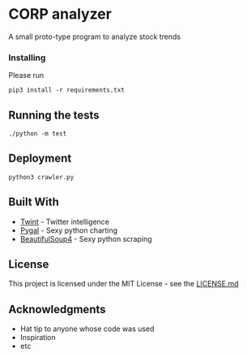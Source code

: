 # CORP analyzer

A small proto-type program to analyze stock trends 

### Installing

Please run

```
pip3 install -r requirements.txt
```

## Running the tests

```
./python -m test
```


## Deployment
```
python3 crawler.py
```


## Built With

* [Twint](https://pypi.org/project/twint/) - Twitter intelligence
* [Pygal](http://www.pygal.org/en/stable/) - Sexy python charting
* [BeautifulSoup4](https://pypi.org/project/beautifulsoup4/) - Sexy python scraping


## License

This project is licensed under the MIT License - see the [LICENSE.md](https://mit-license.org/) 

## Acknowledgments

* Hat tip to anyone whose code was used
* Inspiration
* etc
